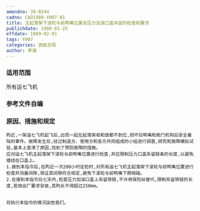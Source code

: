 ```yaml
---
amendno: 39-0244
cadno: CAD1989-Y007-01
title: 主起落架下滚轮与前鸭嘴位置及压力加油口盖系留的检查和要求
publishdate: 1989-01-25
effdate: 1989-02-01
tags: Y007
categories: 民航总局
author: 李海
---
```


### 适用范围 
所有运七飞机

<!--more-->
### 参考文件自编

### 原因、措施和规定 
    昀近,一架运七飞机起飞后,出现一起左起落架收和放都不到位,损坏后鸭嘴和舱门机构后安全着陆的事件。故障发生后,经过制造方、使用方和各方共同组成的小组进行调查,研究和故障模拟试验,基本上查清了原因,找到了预防故障的措施。 
    应对运七飞机主起落架下滚轮与前鸭嘴位置进行检查,并应限制压力口盖系留链条的长度,以避免缠绕在口盖上。 
    1.接到本指令后,在昀近一次200小时定检时,对所有运七飞机主起落架下滚轮与前鸭嘴位置进行检查并测量间隙,保证其间隙符合规定,避免下滚轮与前鸭嘴下腭相碰。 
    2.在接到本指令后七天内,检查压力加油口盖上系留铁链,不许用保险丝替代,限制系留铁链的长度,若按出厂要求安装,其昀长不得超过250mm。 

  
    将执行本指令的情况函告我们。
